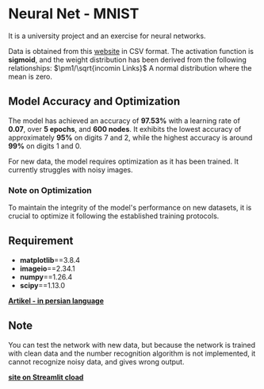 # Neural Net - MNIST
It is a university project and an exercise for neural networks.

Data is obtained from this [website](https://pjreddie.com/projects/mnist-in-csv/) in CSV format. 
The activation function is **sigmoid**, and the weight distribution has been derived from the following relationships:
$\pm1/\sqrt{incomin Links}$ A normal distribution where the mean is zero.

## Model Accuracy and Optimization
The model has achieved an accuracy of **97.53%** with a learning rate of **0.07**, over **5 epochs**, and **600 nodes**. It exhibits the lowest accuracy of approximately **95%** on digits 7 and 2, while the highest accuracy is around **99%** on digits 1 and 0. 

For new data, the model requires optimization as it has been trained. It currently struggles with noisy images.

### Note on Optimization
To maintain the integrity of the model's performance on new datasets, it is crucial to optimize it following the established training protocols.


## Requirement
- **matplotlib**==3.8.4
- **imageio**==2.34.1
- **numpy**==1.26.4
- **scipy**==1.13.0

**[Artikel - in persian language](https://docs.google.com/document/d/1_BfeoZNyo_W1c6rmdG1JzUO3GuJJeaw0KLrDfq47dwc/edit?usp=sharing)**

## Note
You can test the network with new data, but because the network is trained with clean data and the number recognition algorithm is not implemented, it cannot recognize noisy data, and gives wrong output.

**[site on Streamlit cload](https://nnmnist.streamlit.app/)**
